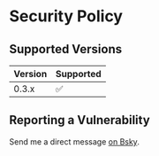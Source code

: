 # Security Policy

## Supported Versions

| Version | Supported          |
| ------- | ------------------ |
| 0.3.x   | :white_check_mark: |

## Reporting a Vulnerability

Send me a direct message [on Bsky](https://bsky.app/profile/tatsh.bsky.social).
